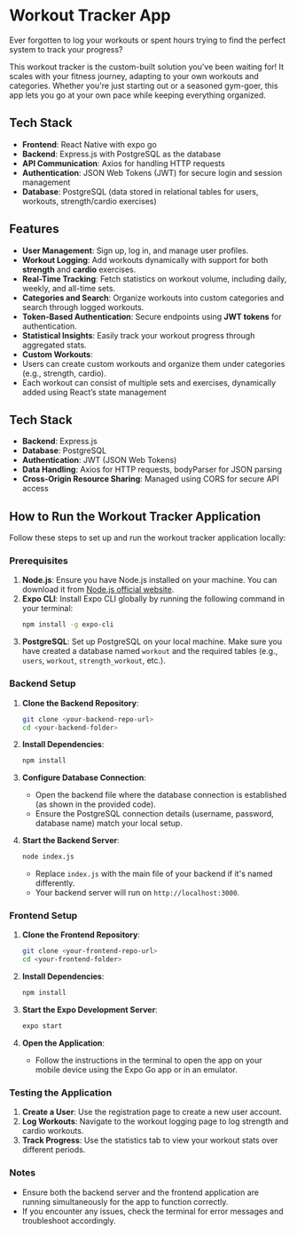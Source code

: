 
# Workout Tracker App
Ever forgotten to log your workouts or spent hours trying to find the perfect system to track your progress? 

This workout tracker is the custom-built solution you've been waiting for!
It scales with your fitness journey, adapting to your own workouts and categories. Whether you're just starting out or a seasoned gym-goer, this app lets you go at your own pace while keeping everything organized.

## Tech Stack

- **Frontend**: React Native with expo go
- **Backend**: Express.js with PostgreSQL as the database
- **API Communication**: Axios for handling HTTP requests
- **Authentication**: JSON Web Tokens (JWT) for secure login and session management
- **Database**: PostgreSQL (data stored in relational tables for users, workouts, strength/cardio exercises)

## Features

- **User Management**: Sign up, log in, and manage user profiles.
- **Workout Logging**: Add workouts dynamically with support for both **strength** and **cardio** exercises.
- **Real-Time Tracking**: Fetch statistics on workout volume, including daily, weekly, and all-time sets.
- **Categories and Search**: Organize workouts into custom categories and search through logged workouts.
- **Token-Based Authentication**: Secure endpoints using **JWT tokens** for authentication.
- **Statistical Insights**: Easily track your workout progress through aggregated stats.
- **Custom Workouts**:
- Users can create custom workouts and organize them under categories (e.g., strength, cardio).
- Each workout can consist of multiple sets and exercises, dynamically added using React’s state management

## Tech Stack

- **Backend**: Express.js
- **Database**: PostgreSQL
- **Authentication**: JWT (JSON Web Tokens)
- **Data Handling**: Axios for HTTP requests, bodyParser for JSON parsing
- **Cross-Origin Resource Sharing**: Managed using CORS for secure API access

## How to Run the Workout Tracker Application

Follow these steps to set up and run the workout tracker application locally:

### Prerequisites

1. **Node.js**: Ensure you have Node.js installed on your machine. You can download it from [Node.js official website](https://nodejs.org/).
2. **Expo CLI**: Install Expo CLI globally by running the following command in your terminal:
   ```bash
   npm install -g expo-cli
   ```
3. **PostgreSQL**: Set up PostgreSQL on your local machine. Make sure you have created a database named `workout` and the required tables (e.g., `users`, `workout`, `strength_workout`, etc.).

### Backend Setup

1. **Clone the Backend Repository**:
   ```bash
   git clone <your-backend-repo-url>
   cd <your-backend-folder>
   ```

2. **Install Dependencies**:
   ```bash
   npm install
   ```

3. **Configure Database Connection**: 
   - Open the backend file where the database connection is established (as shown in the provided code).
   - Ensure the PostgreSQL connection details (username, password, database name) match your local setup.

4. **Start the Backend Server**:
   ```bash
   node index.js
   ```
   - Replace `index.js` with the main file of your backend if it's named differently.
   - Your backend server will run on `http://localhost:3000`.

### Frontend Setup

1. **Clone the Frontend Repository**:
   ```bash
   git clone <your-frontend-repo-url>
   cd <your-frontend-folder>
   ```

2. **Install Dependencies**:
   ```bash
   npm install
   ```

3. **Start the Expo Development Server**:
   ```bash
   expo start
   ```

4. **Open the Application**:
   - Follow the instructions in the terminal to open the app on your mobile device using the Expo Go app or in an emulator.

### Testing the Application

1. **Create a User**: Use the registration page to create a new user account.
2. **Log Workouts**: Navigate to the workout logging page to log strength and cardio workouts.
3. **Track Progress**: Use the statistics tab to view your workout stats over different periods.

### Notes

- Ensure both the backend server and the frontend application are running simultaneously for the app to function correctly.
- If you encounter any issues, check the terminal for error messages and troubleshoot accordingly.
